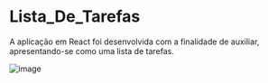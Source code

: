 # Lista_De_Tarefas

A aplicação em React foi desenvolvida com a finalidade de auxiliar, apresentando-se como uma lista de tarefas.

![image](https://github.com/gclobato/Lista_De_Tarefas/assets/38756533/263647e1-5762-414b-8531-7a1b77e762b1)

